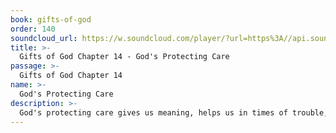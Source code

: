 ```yaml
---
book: gifts-of-god
order: 140
soundcloud_url: https://w.soundcloud.com/player/?url=https%3A//api.soundcloud.com/tracks/
title: >-
  Gifts of God Chapter 14 - God's Protecting Care
passage: >-
  Gifts of God Chapter 14
name: >-
  God's Protecting Care
description: >-
  God's protecting care gives us meaning, helps us in times of trouble, develops a new attitude and points us toward the ultimate goal.
---
```


